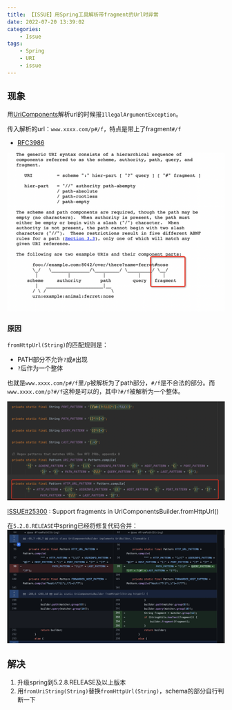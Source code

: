 ```yaml
---
title: 【ISSUE】用Spring工具解析带fragment的Url时异常
date: 2022-07-20 13:39:02
categories:
    - Issue
tags:
    - Spring
    - URI
    - issue
---
```

## 现象
用[UriComponents](/2022/06/14/useful-utils/index.html#UriComponents)解析url的时候报`IllegalArgumentException`。

传入解析的url：`www.xxxx.com/p#/f`，特点是带上了fragment`#/f`

* [RFC3986](https://datatracker.ietf.org/doc/html/rfc3986)

![RFC3986](url-parsing-issue/rfc3986_url_segments.png)

### 原因

`fromHttpUrl(String)`的匹配规则是：
- PATH部分不允许`?`或`#`出现
- `?`后作为一个整体

也就是`www.xxxx.com/p#/f`里`/p`被解析为了path部分，`#/f`是不合法的部分。而`www.xxxx.com/p?#/f`这种是可以的，其中`?#/f`被解析为一个整体。

![5.2.8之前的spring解析url的匹配规则](url-parsing-issue/uriComponents_parsing_regex.png)


[ISSUE#25300](https://github.com/spring-projects/spring-framework/issues/25300) : Support fragments in UriComponentsBuilder.fromHttpUrl() 

在`5.2.8.RELEASE`中spring已经将修复代码合并：
![commit](url-parsing-issue/spring-issue-commit.png)

## 解决

1. 升级spring到5.2.8.RELEASE及以上版本
2. 用`fromUriString(String)`替换`fromHttpUrl(String)`，schema的部分自行判断一下